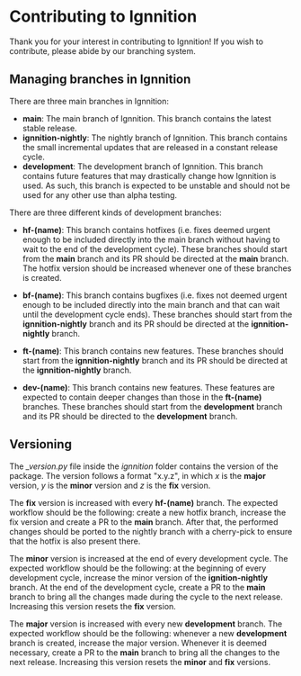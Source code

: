 # Contributing to Ignnition

Thank you for your interest in contributing to Ignnition! If you wish to contribute, please abide by our branching 
system.

## Managing branches in Ignnition

There are three main branches in Ignnition:

- **main**: The main branch of Ignnition. This branch contains the latest stable release.
- **ignnition-nightly**: The nightly branch of Ignnition. This branch contains the small incremental updates that are 
released in a constant release cycle.
- **development**: The development branch of Ignnition. This branch contains future features that may drastically change
how Ignnition is used. As such, this branch is expected to be unstable and should not be used for any other use than alpha testing.
  
There are three different kinds of development branches:

- **hf-(name)**: This branch contains hotfixes (i.e. fixes deemed urgent enough to be included directly into the main 
branch without having to wait to the end of the development cycle). These branches should start from the **main** 
branch and its PR should be directed at the **main** branch. The hotfix version should be increased whenever one of these 
branches is created.
  
- **bf-(name)**: This branch contains bugfixes (i.e. fixes not deemed urgent enough to be included directly into the 
main branch and that can wait until the development cycle ends). These branches should start from the **ignnition-nightly**
branch and its PR should be directed at the **ignnition-nightly** branch.

- **ft-(name)**: This branch contains new features. These branches should start from the **ignnition-nightly** branch
and its PR should be directed at the **ignnition-nightly** branch.
  
- **dev-(name)**: This branch contains new features. These features are expected to contain deeper changes than those in
the **ft-(name)** branches. These branches should start from the **development** branch and its PR should be directed to
the **development** branch.

## Versioning

The *_version.py* file inside the *ignnition* folder contains the version of the package. The version follows a format 
"x.y.z", in which *x* is the **major** version, *y* is the **minor** version and *z* is the **fix** version.

The **fix** version is increased with every **hf-(name)** branch. The expected workflow should be the following: create 
a new hotfix branch, increase the fix version and create a PR to the **main** branch. After that, the performed changes 
should be ported to the nightly branch with a cherry-pick to ensure that the hotfix is also present there.

The **minor** version is increased at the end of every development cycle. The expected workflow should be the following:
at the beginning of every development cycle, increase the minor version of the **ignition-nightly** branch. At the end 
of the development cycle, create a PR to the **main** branch to bring all the changes made during the cycle to the
next release. 
Increasing this version resets the **fix** version.

The **major** version is increased with every new **development** branch. The expected workflow should be the following:
whenever a new **development** branch is created, increase the major version. Whenever it is deemed necessary, create a 
PR to the **main** branch to bring all the changes to the next release.
Increasing this version resets the **minor** and **fix** versions.
